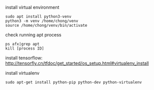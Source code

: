 install virtual environment  
```
sudo apt install python3-venv  
python3 -m venv /home/chong/venv  
source /home/chong/venv/bin/activate  
```
check running apt process
```
ps afx|grep apt
kill [process ID]
```
install tensorflow: http://tensorfly.cn/tfdoc/get_started/os_setup.html#virtualenv_install  

install virtualenv  
```
sudo apt-get install python-pip python-dev python-virtualenv
```
